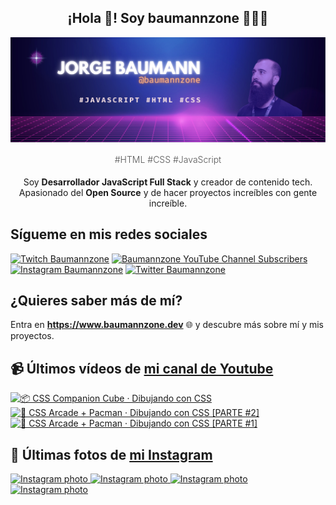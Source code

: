 <p align="center">
   <h2 align="center">¡Hola 👋! Soy baumannzone 👨🏻‍💻</h2>
   <img align="center" src="img/header.png" />
   <h4 align="center" style="font-weight: 300; color: #555;">#HTML #CSS #JavaScript</h4>
</p>

<p align="center" style="margin-bottom: 20px">Soy <strong>Desarrollador JavaScript Full Stack</strong> y creador de contenido tech.
<br/>
Apasionado del <strong>Open Source</strong> y de hacer proyectos increíbles con gente increíble.
</p>

## Sígueme en mis redes sociales

[![Twitch Baumannzone](https://img.shields.io/twitch/status/baumannzone?style=social)](https://twitch.tv/baumannzone)
[![Baumannzone YouTube Channel Subscribers](https://img.shields.io/youtube/channel/subscribers/UCTTj5ztXnGeDRPFVsBp7VMA?style=social)](https://youtube.com/rambitojs)
[![Instagram Baumannzone](https://img.shields.io/badge/Baumannzone--_.svg?label=Instagram&style=social&logo=instagram)](https://instagram.com/baumannzone)
[![Twitter Baumannzone](https://img.shields.io/twitter/follow/Baumannzone?label=Twitter&style=social)](https://twitter.com/baumannzone)

## ¿Quieres saber más de mí?

Entra en **https://www.baumannzone.dev** 🌐 y descubre más sobre mí y mis proyectos.

## 📹 Últimos vídeos de [mi canal de Youtube](https://youtube.com/rambitojs?sub_confirmation=1)


<a href='https://youtu.be/W6xwoSJahA0' target='_blank'>
  <img width='30%' src='https://img.youtube.com/vi/W6xwoSJahA0/mqdefault.jpg' alt='📦 CSS Companion Cube · Dibujando con CSS' />
</a>
<a href='https://youtu.be/9C3NXVXewH8' target='_blank'>
  <img width='30%' src='https://img.youtube.com/vi/9C3NXVXewH8/mqdefault.jpg' alt='👾 CSS Arcade + Pacman · Dibujando con CSS [PARTE #2]' />
</a>
<a href='https://youtu.be/2ahqLdgkSxA' target='_blank'>
  <img width='30%' src='https://img.youtube.com/vi/2ahqLdgkSxA/mqdefault.jpg' alt='👾 CSS Arcade + Pacman · Dibujando con CSS [PARTE #1]' />
</a>

## 📸 Últimas fotos de [mi Instagram](https://instagram.com/baumannzone)


<a href='https://instagram.com/p/C1Z0eADI6Yf' target='_blank'>
  <img width='20%' src='https://instagram.fevn6-6.fna.fbcdn.net/v/t51.2885-15/413233902_909371237503034_3082149462268374716_n.jpg?stp=dst-jpg_e15_fr_s1080x1080&_nc_ht=instagram.fevn6-6.fna.fbcdn.net&_nc_cat=102&_nc_ohc=lwEksLmWIWoAX8emgQp&edm=APU89FABAAAA&ccb=7-5&ig_cache_key=MzI2Nzg3Mzc2NDY4OTU1MjkyNw%3D%3D.2-ccb7-5&oh=00_AfAh5lePekaUjEXzDKJsypyu9M_5gUpznmRmIossOQ-TKw&oe=6596303C&_nc_sid=bc0c2c' alt='Instagram photo' />
</a>
<a href='https://instagram.com/p/C1WtP91InOe' target='_blank'>
  <img width='20%' src='https://instagram.fevn6-2.fna.fbcdn.net/v/t51.2885-15/412689044_1432867804247433_2957485866472235905_n.jpg?stp=dst-jpg_e15_fr_s1080x1080&_nc_ht=instagram.fevn6-2.fna.fbcdn.net&_nc_cat=109&_nc_ohc=YfpXBNyVTxoAX92Q_SA&edm=APU89FABAAAA&ccb=7-5&ig_cache_key=MzI2Njk5NzU4MDQ5Nzg4ODcyOQ%3D%3D.2-ccb7-5&oh=00_AfDhT03GrPr569NgUZ09QkAXoX7N-dynXu5kWzvaPruYhg&oe=65964382&_nc_sid=bc0c2c' alt='Instagram photo' />
</a>
<a href='https://instagram.com/p/C1SKYMaIDaP' target='_blank'>
  <img width='20%' src='https://instagram.fevn6-4.fna.fbcdn.net/v/t51.2885-15/412590924_1412741992995371_7471484264113640484_n.jpg?stp=dst-jpg_e15_fr_s1080x1080&_nc_ht=instagram.fevn6-4.fna.fbcdn.net&_nc_cat=111&_nc_ohc=Hi04rouls8kAX_85LZC&edm=APU89FABAAAA&ccb=7-5&ig_cache_key=MzI2NTcxODMyMjg1MjgwNDIzOQ%3D%3D.2-ccb7-5&oh=00_AfA1cMUHf8S1IxDp8OIZMTve6Y2S8FkGAIH04nwPPrt7uA&oe=65964084&_nc_sid=bc0c2c' alt='Instagram photo' />
</a>
<a href='https://instagram.com/p/C0wvw04IjE7' target='_blank'>
  <img width='20%' src='https://instagram.fevn6-6.fna.fbcdn.net/v/t51.2885-15/410431685_2324562264396277_1565438691155214994_n.jpg?stp=dst-jpg_e15_fr_s1080x1080&_nc_ht=instagram.fevn6-6.fna.fbcdn.net&_nc_cat=101&_nc_ohc=m9y6Kofdvf4AX9hwQtr&edm=APU89FABAAAA&ccb=7-5&ig_cache_key=MzI1NjMxMjU5NDA4NjExMzU5NQ%3D%3D.2-ccb7-5&oh=00_AfA2vAhduSjlvSrH-B7YS6mbAqLjz_lHndTM0BwNgL5aHg&oe=65961026&_nc_sid=bc0c2c' alt='Instagram photo' />
</a>
